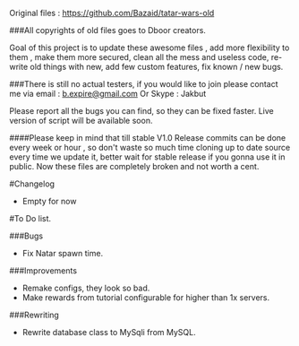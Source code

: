 Original files : https://github.com/Bazaid/tatar-wars-old

###All copyrights of old files goes to Dboor creators.

Goal of this project is to update these awesome files , add more flexibility to them , make them more secured, clean all the mess and useless code, re-write old things with new, add few custom features, fix known / new bugs.

###There is still no actual testers, if you would like to join please contact me via email : b.expire@gmail.com Or Skype : Jakbut

Please report all the bugs you can find, so they can be fixed faster. 
Live version of script will be available soon.

####Please keep in mind that till stable V1.0 Release commits can be done every week or hour , so don't waste so much time cloning up to date source every time we update it, better wait for stable release if you gonna use it in public. Now these files are completely broken and not worth a cent.

#Changelog
- Empty for now

#To Do list.


###Bugs

- Fix Natar spawn time.

###Improvements

- Remake configs, they look so bad.
- Make rewards from tutorial configurable for higher than 1x servers.

###Rewriting

- Rewrite database class to MySqli from MySQL.
